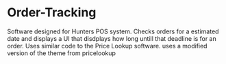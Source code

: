 # Order-Tracking
Software designed for Hunters POS system. Checks orders for a estimated date and displays a UI that disdplays how long untill that deadline is for an order. Uses similar code to the Price Lookup software.
uses a modified version of the theme from pricelookup
